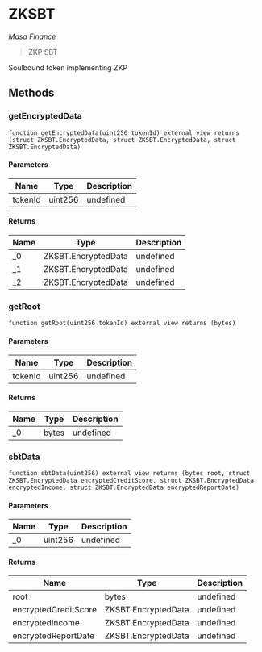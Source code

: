 # ZKSBT

*Masa Finance*

> ZKP SBT

Soulbound token implementing ZKP



## Methods

### getEncryptedData

```solidity
function getEncryptedData(uint256 tokenId) external view returns (struct ZKSBT.EncryptedData, struct ZKSBT.EncryptedData, struct ZKSBT.EncryptedData)
```





#### Parameters

| Name | Type | Description |
|---|---|---|
| tokenId | uint256 | undefined |

#### Returns

| Name | Type | Description |
|---|---|---|
| _0 | ZKSBT.EncryptedData | undefined |
| _1 | ZKSBT.EncryptedData | undefined |
| _2 | ZKSBT.EncryptedData | undefined |

### getRoot

```solidity
function getRoot(uint256 tokenId) external view returns (bytes)
```





#### Parameters

| Name | Type | Description |
|---|---|---|
| tokenId | uint256 | undefined |

#### Returns

| Name | Type | Description |
|---|---|---|
| _0 | bytes | undefined |

### sbtData

```solidity
function sbtData(uint256) external view returns (bytes root, struct ZKSBT.EncryptedData encryptedCreditScore, struct ZKSBT.EncryptedData encryptedIncome, struct ZKSBT.EncryptedData encryptedReportDate)
```





#### Parameters

| Name | Type | Description |
|---|---|---|
| _0 | uint256 | undefined |

#### Returns

| Name | Type | Description |
|---|---|---|
| root | bytes | undefined |
| encryptedCreditScore | ZKSBT.EncryptedData | undefined |
| encryptedIncome | ZKSBT.EncryptedData | undefined |
| encryptedReportDate | ZKSBT.EncryptedData | undefined |




